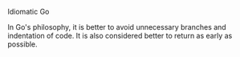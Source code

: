 Idiomatic Go

In Go's philosophy, it is better to avoid unnecessary branches and indentation of code. 
It is also considered better to return as early as possible. 